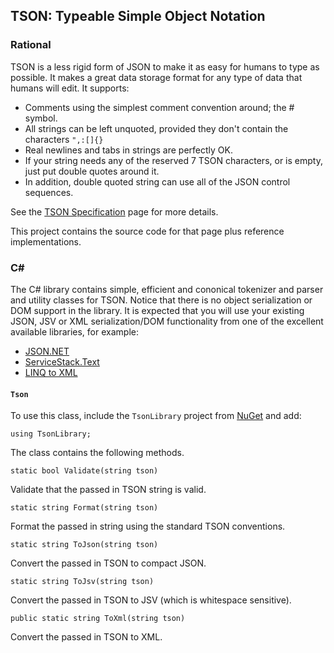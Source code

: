 ## TSON: Typeable Simple Object Notation

### Rational

TSON is a less rigid form of JSON to make it as easy for humans to type as possible.  It makes a great data storage format for any type of data that humans will edit.  It supports:

- Comments using the simplest comment convention around; the # symbol.
- All strings can be left unquoted, provided they don't contain the characters `",:[]{}`
- Real newlines and tabs in strings are perfectly OK.
- If your string needs any of the reserved 7 TSON characters, or is empty, just put double quotes around it.
- In addition, double quoted string can use all of the JSON control sequences. 

See the [TSON Specification](http://tsonspec) page for more details.

This project contains the source code for that page plus reference implementations.

### C&#35;

The C# library contains simple, efficient and cononical tokenizer and parser and utility classes for TSON.  Notice that there is no object serialization or DOM support in the library.  It is expected that you will use your existing JSON, JSV or XML serialization/DOM functionality from one of the excellent available libraries, for example:

- [JSON.NET](http://james.newtonking.com/json)
- [ServiceStack.Text](https://github.com/ServiceStack/ServiceStack.Text)
- [LINQ to XML](http://msdn.microsoft.com/en-us/library/bb387098.aspx)

#### `Tson`

To use this class, include the `TsonLibrary` project from [NuGet](https://www.nuget.org/packages/TsonLibrary/) and add:

    using TsonLibrary;

The class contains the following methods.

`static bool Validate(string tson)`

Validate that the passed in TSON string is valid.

`static string Format(string tson)`

Format the passed in string using the standard TSON conventions.

`static string ToJson(string tson)`

Convert the passed in TSON to compact JSON.

`static string ToJsv(string tson)`

Convert the passed in TSON to JSV (which is whitespace sensitive).

`public static string ToXml(string tson)`

Convert the passed in TSON to XML.